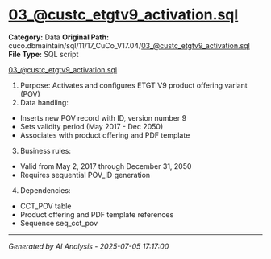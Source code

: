 # 03_@custc_etgtv9_activation.sql

**Category:** Data
**Original Path:** cuco.dbmaintain/sql/11/17_CuCo_V17.04/03_@custc_etgtv9_activation.sql
**File Type:** SQL script

03_@custc_etgtv9_activation.sql
1. Purpose: Activates and configures ETGT V9 product offering variant (POV)
2. Data handling:
- Inserts new POV record with ID, version number 9
- Sets validity period (May 2017 - Dec 2050)
- Associates with product offering and PDF template
3. Business rules:
- Valid from May 2, 2017 through December 31, 2050
- Requires sequential POV_ID generation
4. Dependencies:
- CCT_POV table
- Product offering and PDF template references
- Sequence seq_cct_pov

---
*Generated by AI Analysis - 2025-07-05 17:17:00*
